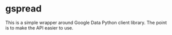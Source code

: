 # gspread

This is a simple wrapper around Google Data Python client library. The point is to make the API easier to use.
